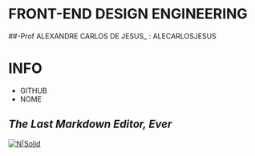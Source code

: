 # FRONT-END DESIGN ENGINEERING
##-Prof ALEXANDRE CARLOS DE JESUS_ : ALECARLOSJESUS


# INFO
- GITHUB
- NOME

## _The Last Markdown Editor, Ever_

[![N|Solid](https://cldup.com/dTxpPi9lDf.thumb.png)](https://nodesource.com/products/nsolid)
